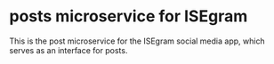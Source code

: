 # posts microservice for ISEgram
This is the post microservice for the ISEgram social media app, which serves as an interface for posts.
